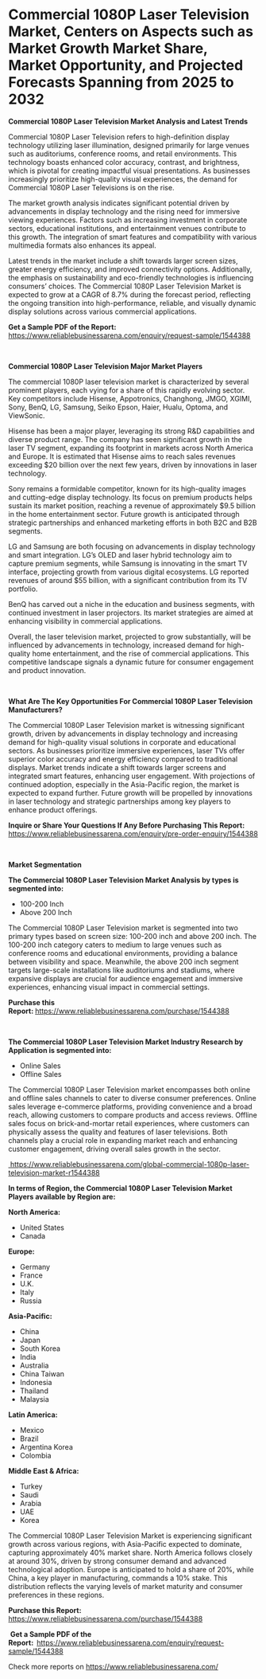 <p><h1>Commercial 1080P Laser Television Market, Centers on Aspects such as Market Growth Market Share, Market Opportunity, and Projected Forecasts Spanning from 2025 to 2032</h1></p><p><strong>Commercial 1080P Laser Television Market Analysis and Latest Trends</strong></p>
<p><p>Commercial 1080P Laser Television refers to high-definition display technology utilizing laser illumination, designed primarily for large venues such as auditoriums, conference rooms, and retail environments. This technology boasts enhanced color accuracy, contrast, and brightness, which is pivotal for creating impactful visual presentations. As businesses increasingly prioritize high-quality visual experiences, the demand for Commercial 1080P Laser Televisions is on the rise.</p><p>The market growth analysis indicates significant potential driven by advancements in display technology and the rising need for immersive viewing experiences. Factors such as increasing investment in corporate sectors, educational institutions, and entertainment venues contribute to this growth. The integration of smart features and compatibility with various multimedia formats also enhances its appeal.</p><p>Latest trends in the market include a shift towards larger screen sizes, greater energy efficiency, and improved connectivity options. Additionally, the emphasis on sustainability and eco-friendly technologies is influencing consumers’ choices. The Commercial 1080P Laser Television Market is expected to grow at a CAGR of 8.7% during the forecast period, reflecting the ongoing transition into high-performance, reliable, and visually dynamic display solutions across various commercial applications.</p></p>
<p><strong>Get a Sample PDF of the Report:&nbsp;</strong> <a href="https://www.reliablebusinessarena.com/enquiry/request-sample/1544388?utm_campaign=1948&utm_medium=2&utm_source=Github&utm_content=ia&utm_term=09022025&utm_id=commercial-1080p-laser-television">https://www.reliablebusinessarena.com/enquiry/request-sample/1544388</a></p>
<p>&nbsp;</p>
<p><strong>Commercial 1080P Laser Television Major Market Players</strong></p>
<p><p>The commercial 1080P laser television market is characterized by several prominent players, each vying for a share of this rapidly evolving sector. Key competitors include Hisense, Appotronics, Changhong, JMGO, XGIMI, Sony, BenQ, LG, Samsung, Seiko Epson, Haier, Hualu, Optoma, and ViewSonic. </p><p>Hisense has been a major player, leveraging its strong R&D capabilities and diverse product range. The company has seen significant growth in the laser TV segment, expanding its footprint in markets across North America and Europe. It is estimated that Hisense aims to reach sales revenues exceeding $20 billion over the next few years, driven by innovations in laser technology.</p><p>Sony remains a formidable competitor, known for its high-quality images and cutting-edge display technology. Its focus on premium products helps sustain its market position, reaching a revenue of approximately $9.5 billion in the home entertainment sector. Future growth is anticipated through strategic partnerships and enhanced marketing efforts in both B2C and B2B segments.</p><p>LG and Samsung are both focusing on advancements in display technology and smart integration. LG’s OLED and laser hybrid technology aim to capture premium segments, while Samsung is innovating in the smart TV interface, projecting growth from various digital ecosystems. LG reported revenues of around $55 billion, with a significant contribution from its TV portfolio.</p><p>BenQ has carved out a niche in the education and business segments, with continued investment in laser projectors. Its market strategies are aimed at enhancing visibility in commercial applications.</p><p>Overall, the laser television market, projected to grow substantially, will be influenced by advancements in technology, increased demand for high-quality home entertainment, and the rise of commercial applications. This competitive landscape signals a dynamic future for consumer engagement and product innovation.</p></p>
<p>&nbsp;</p>
<p><strong>What Are The Key Opportunities For Commercial 1080P Laser Television Manufacturers?</strong></p>
<p><p>The Commercial 1080P Laser Television market is witnessing significant growth, driven by advancements in display technology and increasing demand for high-quality visual solutions in corporate and educational sectors. As businesses prioritize immersive experiences, laser TVs offer superior color accuracy and energy efficiency compared to traditional displays. Market trends indicate a shift towards larger screens and integrated smart features, enhancing user engagement. With projections of continued adoption, especially in the Asia-Pacific region, the market is expected to expand further. Future growth will be propelled by innovations in laser technology and strategic partnerships among key players to enhance product offerings.</p></p>
<p><strong>Inquire or Share Your Questions If Any Before Purchasing This Report:</strong> <a href="https://www.reliablebusinessarena.com/enquiry/pre-order-enquiry/1544388?utm_campaign=1948&utm_medium=2&utm_source=Github&utm_content=ia&utm_term=09022025&utm_id=commercial-1080p-laser-television">https://www.reliablebusinessarena.com/enquiry/pre-order-enquiry/1544388</a></p>
<p>&nbsp;</p>
<p><strong>Market Segmentation</strong></p>
<p><strong>The Commercial 1080P Laser Television Market Analysis by types is segmented into:</strong></p>
<p><ul><li>100-200 Inch</li><li>Above 200 Inch</li></ul></p>
<p><p>The Commercial 1080P Laser Television market is segmented into two primary types based on screen size: 100-200 inch and above 200 inch. The 100-200 inch category caters to medium to large venues such as conference rooms and educational environments, providing a balance between visibility and space. Meanwhile, the above 200 inch segment targets large-scale installations like auditoriums and stadiums, where expansive displays are crucial for audience engagement and immersive experiences, enhancing visual impact in commercial settings.</p></p>
<p><strong>Purchase this Report:&nbsp;</strong><a href="https://www.reliablebusinessarena.com/purchase/1544388?utm_campaign=1948&utm_medium=2&utm_source=Github&utm_content=ia&utm_term=09022025&utm_id=commercial-1080p-laser-television">https://www.reliablebusinessarena.com/purchase/1544388</a></p>
<p>&nbsp;</p>
<p><strong>The Commercial 1080P Laser Television Market Industry Research by Application is segmented into:</strong></p>
<p><ul><li>Online Sales</li><li>Offline Sales</li></ul></p>
<p><p>The Commercial 1080P Laser Television market encompasses both online and offline sales channels to cater to diverse consumer preferences. Online sales leverage e-commerce platforms, providing convenience and a broad reach, allowing customers to compare products and access reviews. Offline sales focus on brick-and-mortar retail experiences, where customers can physically assess the quality and features of laser televisions. Both channels play a crucial role in expanding market reach and enhancing customer engagement, driving overall sales growth in the sector.</p></p>
<p><a href="https://www.reliablebusinessarena.com/global-commercial-1080p-laser-television-market-r1544388?utm_campaign=1948&utm_medium=2&utm_source=Github&utm_content=ia&utm_term=09022025&utm_id=commercial-1080p-laser-television">&nbsp;https://www.reliablebusinessarena.com/global-commercial-1080p-laser-television-market-r1544388</a></p>
<p><strong>In terms of Region, the Commercial 1080P Laser Television Market Players available by Region are:</strong></p>
<p>
    <p> <strong> North America: </strong>
        <ul>
            <li>United States</li>
            <li>Canada</li>
        </ul>
        </p> 
    <p> <strong> Europe: </strong>
        <ul>
            <li>Germany</li>
            <li>France</li>
            <li>U.K.</li>
            <li>Italy</li>
            <li>Russia</li>
        </ul>
        </p> 
    <p> <strong> Asia-Pacific: </strong>
        <ul>
            <li>China</li>
            <li>Japan</li>
            <li>South Korea</li>
            <li>India</li>
            <li>Australia</li>
            <li>China Taiwan</li>
            <li>Indonesia</li>
            <li>Thailand</li>
            <li>Malaysia</li>
        </ul>
        </p> 
    <p> <strong> Latin America: </strong>
        <ul>
            <li>Mexico</li>
            <li>Brazil</li>
            <li>Argentina Korea</li>
            <li>Colombia</li>
        </ul>
        </p> 
    <p> <strong> Middle East & Africa: </strong>
        <ul>
            <li>Turkey</li>
            <li>Saudi</li>
            <li>Arabia</li>
            <li>UAE</li>
            <li>Korea</li>
        </ul>
    </p>
    </p>
<p><p>The Commercial 1080P Laser Television Market is experiencing significant growth across various regions, with Asia-Pacific expected to dominate, capturing approximately 40% market share. North America follows closely at around 30%, driven by strong consumer demand and advanced technological adoption. Europe is anticipated to hold a share of 20%, while China, a key player in manufacturing, commands a 10% stake. This distribution reflects the varying levels of market maturity and consumer preferences in these regions.</p></p>
<p><strong>Purchase this Report: </strong><a href="https://www.reliablebusinessarena.com/purchase/1544388?utm_campaign=1948&utm_medium=2&utm_source=Github&utm_content=ia&utm_term=09022025&utm_id=commercial-1080p-laser-television">https://www.reliablebusinessarena.com/purchase/1544388</a></p>
<p>&nbsp;<strong>Get a Sample PDF of the Report:&nbsp;&nbsp;</strong><a href="https://www.reliablebusinessarena.com/enquiry/request-sample/1544388?utm_campaign=1948&utm_medium=2&utm_source=Github&utm_content=ia&utm_term=09022025&utm_id=commercial-1080p-laser-television">https://www.reliablebusinessarena.com/enquiry/request-sample/1544388</a></p>
<p><strong></strong></p>
<p>Check more reports on <a href="https://www.reliablebusinessarena.com/?utm_campaign=1948&utm_medium=2&utm_source=Github&utm_content=ia&utm_term=09022025&utm_id=commercial-1080p-laser-television">https://www.reliablebusinessarena.com/</a></p>